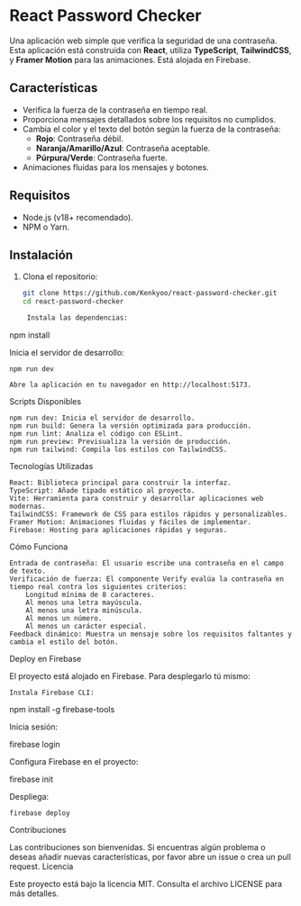 # React Password Checker

Una aplicación web simple que verifica la seguridad de una contraseña. Esta aplicación está construida con **React**, utiliza **TypeScript**, **TailwindCSS**, y **Framer Motion** para las animaciones. Está alojada en Firebase.

## Características

- Verifica la fuerza de la contraseña en tiempo real.
- Proporciona mensajes detallados sobre los requisitos no cumplidos.
- Cambia el color y el texto del botón según la fuerza de la contraseña:
  - **Rojo**: Contraseña débil.
  - **Naranja/Amarillo/Azul**: Contraseña aceptable.
  - **Púrpura/Verde**: Contraseña fuerte.
- Animaciones fluidas para los mensajes y botones.

## Requisitos

- Node.js (v18+ recomendado).
- NPM o Yarn.

## Instalación

1. Clona el repositorio:
   ```bash
   git clone https://github.com/Kenkyoo/react-password-checker.git
   cd react-password-checker

    Instala las dependencias:

npm install

Inicia el servidor de desarrollo:

    npm run dev

    Abre la aplicación en tu navegador en http://localhost:5173.

Scripts Disponibles

    npm run dev: Inicia el servidor de desarrollo.
    npm run build: Genera la versión optimizada para producción.
    npm run lint: Analiza el código con ESLint.
    npm run preview: Previsualiza la versión de producción.
    npm run tailwind: Compila los estilos con TailwindCSS.

Tecnologías Utilizadas

    React: Biblioteca principal para construir la interfaz.
    TypeScript: Añade tipado estático al proyecto.
    Vite: Herramienta para construir y desarrollar aplicaciones web modernas.
    TailwindCSS: Framework de CSS para estilos rápidos y personalizables.
    Framer Motion: Animaciones fluidas y fáciles de implementar.
    Firebase: Hosting para aplicaciones rápidas y seguras.

Cómo Funciona

    Entrada de contraseña: El usuario escribe una contraseña en el campo de texto.
    Verificación de fuerza: El componente Verify evalúa la contraseña en tiempo real contra los siguientes criterios:
        Longitud mínima de 8 caracteres.
        Al menos una letra mayúscula.
        Al menos una letra minúscula.
        Al menos un número.
        Al menos un carácter especial.
    Feedback dinámico: Muestra un mensaje sobre los requisitos faltantes y cambia el estilo del botón.

Deploy en Firebase

El proyecto está alojado en Firebase. Para desplegarlo tú mismo:

    Instala Firebase CLI:

npm install -g firebase-tools

Inicia sesión:

firebase login

Configura Firebase en el proyecto:

firebase init

Despliega:

    firebase deploy

Contribuciones

Las contribuciones son bienvenidas. Si encuentras algún problema o deseas añadir nuevas características, por favor abre un issue o crea un pull request.
Licencia

Este proyecto está bajo la licencia MIT. Consulta el archivo LICENSE para más detalles.

